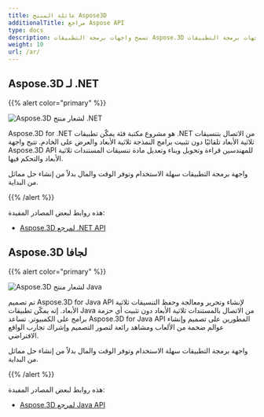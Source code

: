 ```yaml
---
title: عائلة المنتج Aspose3D
additionalTitle: مراجع Aspose API
type: docs
description: تسمح واجهات برمجة التطبيقات Aspose.3D للمبرمجين بتوصيل تطبيقاتهم بتنسيقات ثلاثية الأبعاد تلقائيًا دون تثبيت برامج النمذجة ثلاثية الأبعاد والعرض على الخادم. تعمل واجهات برمجة التطبيقات Aspose.3D على تسهيل قراءة وتحويل وبناء وتعديل مادة تنسيقات المستندات ثلاثية الأبعاد والتحكم فيها.
weight: 10
url: /ar/
---
```


## Aspose.3D لـ .NET

{{% alert color="primary" %}} 

![Aspose.3D لشعار منتج .NET](../home_1.png)

Aspose.3D for .NET هو مشروع مكتبة فئة يمكّن تطبيقات .NET من الاتصال بتنسيقات ثلاثية الأبعاد تلقائيًا دون تثبيت برامج النمذجة ثلاثية الأبعاد والعرض على الخادم. تتيح واجهة Aspose.3D API للمهندسين قراءة وتحويل وبناء وتعديل مادة تنسيقات المستندات ثلاثية الأبعاد والتحكم فيها.

واجهة برمجة التطبيقات سهلة الاستخدام وتوفر الوقت والمال بدلاً من إنشاء حل مماثل من البداية.

{{% /alert %}} 

هذه روابط لبعض المصادر المفيدة:
- [Aspose.3D لمرجع .NET API](/3d/ar/net/)

## Aspose.3D لجافا

{{% alert color="primary" %}} 

![Aspose.3D لشعار منتج Java](../home_2.png)

تم تصميم Aspose.3D for Java API لإنشاء وتحرير ومعالجة وحفظ التنسيقات ثلاثية الأبعاد. إنه يمكّن تطبيقات Java من الاتصال بالمستندات ثلاثية الأبعاد دون تثبيت أي حزمة برامج على الكمبيوتر. تساعد Aspose.3D for Java API المطورين على تصميم وإنشاء عوالم ضخمة من الألعاب ومشاهد رائعة لتصور التصميم وإشراك تجارب الواقع الافتراضي.

واجهة برمجة التطبيقات سهلة الاستخدام وتوفر الوقت والمال بدلاً من إنشاء حل مماثل من البداية.

{{% /alert %}} 


هذه روابط لبعض المصادر المفيدة:
- [Aspose.3D لمرجع Java API](/3d/java/)


